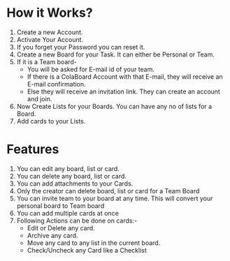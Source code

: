 # How it Works?
1. Create a new Account.
2. Activate Your Account.
3. If you forget your Password you can reset it.
4. Create a new Board for your Task. It can either be Personal or Team.
5. If it is a Team board-
   - You will be asked for E-mail id of your team.
   - If there is a ColaBoard Account with that E-mail, they will receive an E-mail confirmation.
   - Else they will receive an invitation link. They can create an account and join.
6. Now Create Lists for your Boards. You can have any no of lists for a Board.
7. Add cards to your Lists.
# Features
1. You can edit any board, list or card.
2. You can delete any board, list or card.
3. You can add attachments to your Cards.
4. Only the creator can delete board, list or card for a Team Board
5. You can invite team to your board at any time. This will convert your personal board to Team board
6. You can add multiple cards at once
7. Following Actions can be done on cards:-
   - Edit or Delete any card.
   - Archive any card.
   - Move any card to any list in the current board.
   - Check/Uncheck any Card like a Checklist
